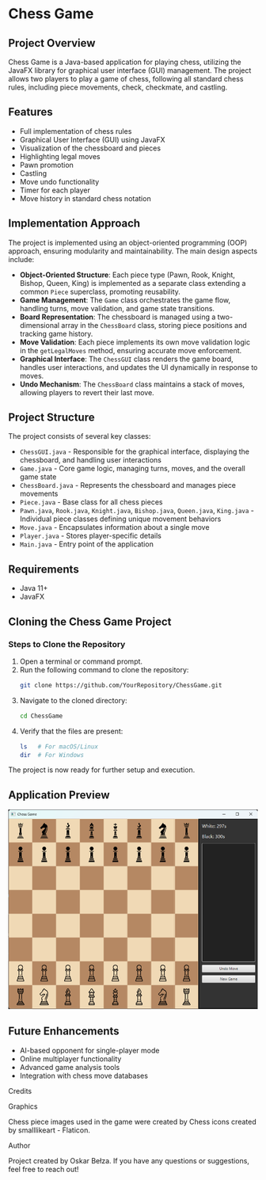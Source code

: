 ﻿# Chess Game

## Project Overview

Chess Game is a Java-based application for playing chess, utilizing the JavaFX library for graphical user interface (GUI) management. The project allows two players to play a game of chess, following all standard chess rules, including piece movements, check, checkmate, and castling.

## Features
- Full implementation of chess rules
- Graphical User Interface (GUI) using JavaFX
- Visualization of the chessboard and pieces
- Highlighting legal moves
- Pawn promotion
- Castling
- Move undo functionality
- Timer for each player
- Move history in standard chess notation

## Implementation Approach
The project is implemented using an object-oriented programming (OOP) approach, ensuring modularity and maintainability. The main design aspects include:
- **Object-Oriented Structure**: Each piece type (Pawn, Rook, Knight, Bishop, Queen, King) is implemented as a separate class extending a common `Piece` superclass, promoting reusability.
- **Game Management**: The `Game` class orchestrates the game flow, handling turns, move validation, and game state transitions.
- **Board Representation**: The chessboard is managed using a two-dimensional array in the `ChessBoard` class, storing piece positions and tracking game history.
- **Move Validation**: Each piece implements its own move validation logic in the `getLegalMoves` method, ensuring accurate move enforcement.
- **Graphical Interface**: The `ChessGUI` class renders the game board, handles user interactions, and updates the UI dynamically in response to moves.
- **Undo Mechanism**: The `ChessBoard` class maintains a stack of moves, allowing players to revert their last move.

## Project Structure

The project consists of several key classes:
- `ChessGUI.java` - Responsible for the graphical interface, displaying the chessboard, and handling user interactions
- `Game.java` - Core game logic, managing turns, moves, and the overall game state
- `ChessBoard.java` - Represents the chessboard and manages piece movements
- `Piece.java` - Base class for all chess pieces
- `Pawn.java`, `Rook.java`, `Knight.java`, `Bishop.java`, `Queen.java`, `King.java` - Individual piece classes defining unique movement behaviors
- `Move.java` - Encapsulates information about a single move
- `Player.java` - Stores player-specific details
- `Main.java` - Entry point of the application

## Requirements
- Java 11+
- JavaFX

## Cloning the Chess Game Project

### Steps to Clone the Repository

1. Open a terminal or command prompt.
2. Run the following command to clone the repository:
   ```sh
   git clone https://github.com/YourRepository/ChessGame.git
   ```
3. Navigate to the cloned directory:
   ```sh
   cd ChessGame
   ```
4. Verify that the files are present:
   ```sh
   ls   # For macOS/Linux
   dir  # For Windows
   ```

The project is now ready for further setup and execution.



## Application Preview
![Application Preview](./resources/app_preview.png)

## Future Enhancements
- AI-based opponent for single-player mode
- Online multiplayer functionality
- Advanced game analysis tools
- Integration with chess move databases

Credits

Graphics

Chess piece images used in the game were created by Chess icons created by smalllikeart - Flaticon.

Author

Project created by Oskar Bełza. If you have any questions or suggestions, feel free to reach out!

